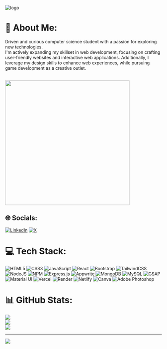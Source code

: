 ![logo](https://user-images.githubusercontent.com/70382532/138322189-2db8df52-9dcb-40a0-88a8-c365466bd33d.gif)
# 💫 About Me:
<div>
  <p>
 Driven and curious computer science student with a passion for exploring new technologies.<br> I'm actively expanding my skillset in web development, focusing on crafting user-friendly websites and interactive web applications. Additionally, I leverage my design skills to enhance web experiences, while pursuing game development as a creative outlet.
  </p>
  <br>
 <img width="400px" src="https://imgs.search.brave.com/ptsI1SMdY1bGFxpcL3-ujOPHuRp9MhqEkian4imrLyQ/rs:fit:860:0:0/g:ce/aHR0cHM6Ly9tZWRp/YTAuZ2lwaHkuY29t/L21lZGlhLzExNUJK/bGU2TjJBdjBBL2dp/cGh5LmdpZj9jaWQ9/NzkwYjc2MTFlcXk1/dTc0em1xZXN5eXpz/aHhvc2d4d3pya3Fr/am5maTA5ZHVwNGYx/JmVwPXYxX2dpZnNf/c2VhcmNoJnJpZD1n/aXBoeS5naWYmY3Q9/Zw.gif"> 
 </div>


## 🌐 Socials:
[![LinkedIn](https://img.shields.io/badge/LinkedIn-%230077B5.svg?logo=linkedin&logoColor=white)](https://www.linkedin.com/in/aditya-yadav-webdev/) [![X](https://img.shields.io/badge/X-black.svg?logo=X&logoColor=white)](https://x.com/_its_Adi) 

# 💻 Tech Stack:
![HTML5](https://img.shields.io/badge/html5-%23E34F26.svg?style=for-the-badge&logo=html5&logoColor=white) 
![CSS3](https://img.shields.io/badge/css3-%231572B6.svg?style=for-the-badge&logo=css3&logoColor=white) 
![JavaScript](https://img.shields.io/badge/javascript-%23323330.svg?style=for-the-badge&logo=javascript&logoColor=%23F7DF1E) 
![React](https://img.shields.io/badge/react-%2320232a.svg?style=for-the-badge&logo=react&logoColor=%2361DAFB) 
![Bootstrap](https://img.shields.io/badge/bootstrap-%23563D7C.svg?style=for-the-badge&logo=bootstrap&logoColor=white)
![TailwindCSS](https://img.shields.io/badge/tailwindcss-%2338B2AC.svg?style=for-the-badge&logo=tailwind-css&logoColor=white)
![NodeJS](https://img.shields.io/badge/node.js-6DA55F?style=for-the-badge&logo=node.js&logoColor=white) 
![NPM](https://img.shields.io/badge/NPM-%23CB3837.svg?style=for-the-badge&logo=npm&logoColor=white) 
![Express.js](https://img.shields.io/badge/express.js-%23404d59.svg?style=for-the-badge&logo=express&logoColor=%2361DAFB) 
![Appwrite](https://img.shields.io/badge/appwrite-%23F02E65.svg?style=for-the-badge&logo=appwrite&logoColor=white)
![MongoDB](https://img.shields.io/badge/MongoDB-%234ea94b.svg?style=for-the-badge&logo=mongodb&logoColor=white) 
![MySQL](https://img.shields.io/badge/mysql-4479A1.svg?style=for-the-badge&logo=mysql&logoColor=white) 
![GSAP](https://img.shields.io/badge/GSAP-%2388CE02.svg?style=for-the-badge&logo=greensock&logoColor=white)
![Material UI](https://img.shields.io/badge/Material%20UI-%230081CB.svg?style=for-the-badge&logo=mui&logoColor=white)
![Vercel](https://img.shields.io/badge/vercel-%23000000.svg?style=for-the-badge&logo=vercel&logoColor=white) 
![Render](https://img.shields.io/badge/Render-%46E3B7.svg?style=for-the-badge&logo=render&logoColor=white) 
![Netlify](https://img.shields.io/badge/netlify-%23000000.svg?style=for-the-badge&logo=netlify&logoColor=#00C7B7) 
![Canva](https://img.shields.io/badge/Canva-%2300C4CC.svg?style=for-the-badge&logo=Canva&logoColor=white) 
![Adobe Photoshop](https://img.shields.io/badge/adobe%20photoshop-%2331A8FF.svg?style=for-the-badge&logo=adobe%20photoshop&logoColor=white) 



# 📊 GitHub Stats:
![](https://github-readme-stats.vercel.app/api?username=ad1tyayadav&theme=dark&hide_border=false&include_all_commits=false&count_private=false)<br/>
![](https://github-readme-streak-stats.herokuapp.com/?user=ad1tyayadav&theme=dark&hide_border=false)<br/>
![](https://github-readme-stats.vercel.app/api/top-langs/?username=ad1tyayadav&theme=dark&hide_border=false&include_all_commits=false&count_private=false&layout=compact)

---
[![](https://visitcount.itsvg.in/api?id=ad1tyayadav&icon=0&color=0)](https://visitcount.itsvg.in)
